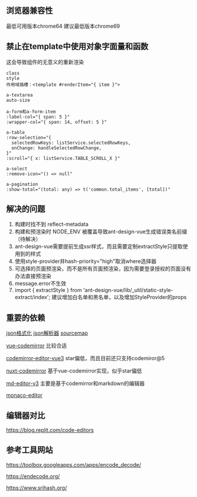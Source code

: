 ## 浏览器兼容性

最低可用版本chrome64
建议最低版本chrome69

## 禁止在template中使用对象字面量和函数

这会导致组件的无意义的重新渲染

```
class
style
作用域插槽：<template #renderItem="{ item }">

a-textarea
auto-size

a-form和a-form-item
:label-col="{ span: 5 }"
:wrapper-col="{ span: 14, offset: 5 }"

a-table
:row-selection="{
  selectedRowKeys: listService.selectedRowKeys,
  onChange: handleSelectedRowChange,
}"
:scroll="{ x: listService.TABLE_SCROLL_X }"

a-select
:remove-icon="() => null"

a-pagination
:show-total="(total: any) => t('common.total_items', [total])"
```

## 解决的问题

1. 构建时找不到 reflect-metadata
2. 构建和预渲染时 NODE_ENV 被覆盖导致ant-design-vue生成错误类名前缀（待解决）
3. ant-design-vue需要提前生成ssr样式，而且需要定制extractStyle只提取使用到的样式
4. 使用style-provider并hash-priority="high"取消where选择器
5. 可选择的页面预渲染，而不是所有页面预渲染，因为需要登录授权的页面没有办法直接预渲染
6. message.error不生效
7. import { extractStyle } from 'ant-design-vue/lib/\_util/static-style-extract/index';
   建议增加白名单和黑名单，以及增加StyleProvider的props

## 重要的依赖

[json格式化](https://github.com/leezng/vue-json-pretty)
[json解析器](https://www.npmjs.com/package/parse-json)
[sourcemap](https://www.npmjs.com/package/source-map)

[vue-codemirror](https://www.npmjs.com/package/vue-codemirror)
比较合适

[codemirror-editor-vue3](https://www.npmjs.com/package/codemirror-editor-vue3)
star偏低，而且目前还只支持codemiror@5

[nuxt-codemirror](https://www.npmjs.com/package/nuxt-codemirror)
基于vue-codemirror实现，似乎star偏低

[md-editor-v3](https://www.npmjs.com/package/md-editor-v3)
主要是基于codemirror和markdown的编辑器

[monaco-editor](https://www.npmjs.com/package/monaco-editor)

## 编辑器对比

https://blog.replit.com/code-editors

## 参考工具网站

https://toolbox.googleapps.com/apps/encode_decode/

https://endecode.org/

https://www.srihash.org/
